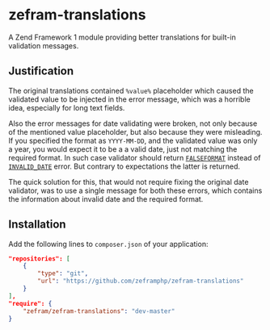 # zefram-translations

A Zend Framework 1 module providing better translations for built-in validation messages.

## Justification

The original translations contained `%value%` placeholder which caused the validated value
to be injected in the error message, which was a horrible idea, especially for long text
fields.

Also the error messages for date validating were broken, not only because of the mentioned
value placeholder, but also because they were misleading. If you specified the format as
`YYYY-MM-DD`, and the validated value was only a year, you would expect it to be a
a valid date, just not matching the required format. In such case validator should return
[`FALSEFORMAT`](https://github.com/zendframework/zf1/blob/d58c3841/library/Zend/Validate/Date.php#L37)
instead of [`INVALID_DATE`](https://github.com/zendframework/zf1/blob/d58c3841/library/Zend/Validate/Date.php#L36)
error. But contrary to expectations the latter is returned.

The quick solution for this, that would not require fixing the original date validator,
was to use a single message for both these errors, which contains the information about
invalid date and the required format.

## Installation

Add the following lines to `composer.json` of your application:

```json
"repositories": [
    {
        "type": "git",
        "url": "https://github.com/zeframphp/zefram-translations"
    }
],
"require": {
    "zefram/zefram-translations": "dev-master"
}
```